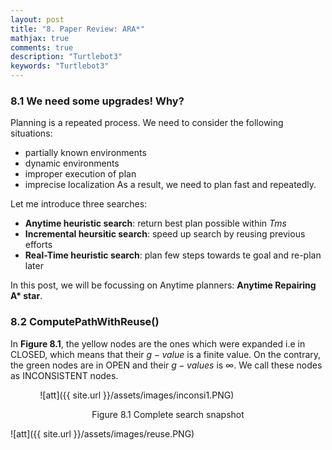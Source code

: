 ```yaml
---
layout: post
title: "8. Paper Review: ARA*"
mathjax: true
comments: true
description: "Turtlebot3"
keywords: "Turtlebot3"
---  
```


### 8.1 We need some upgrades! Why?

Planning is a repeated process. We need to consider the following situations:
* partially known environments
* dynamic environments
* improper execution of plan
* imprecise localization
As a result, we need to plan fast and repeatedly.

Let me introduce three searches:
* **Anytime heuristic search**: return best plan possible within $T ms$
* **Incremental heursitic search**: speed up search by reusing previous efforts
* **Real-Time heuristic search**: plan few steps towards te goal and re-plan later

In this post, we will be focussing on Anytime planners: **Anytime Repairing A\* star**.

### 8.2 ComputePathWithReuse()
In **Figure 8.1**, the yellow nodes are the ones which were expanded i.e in CLOSED, which means that their $g-value$ is a finite value. On the contrary, the green nodes are in OPEN and their $g-values$ is $\infty$. We call these nodes as INCONSISTENT nodes.  

&nbsp;&nbsp;&nbsp;&nbsp;&nbsp;&nbsp;&nbsp;&nbsp;&nbsp;&nbsp;&nbsp; ![att]({{ site.url }}/assets/images/inconsi1.PNG)
<p align="center">
Figure 8.1 Complete search snapshot
</p> 
![att]({{ site.url }}/assets/images/reuse.PNG)

